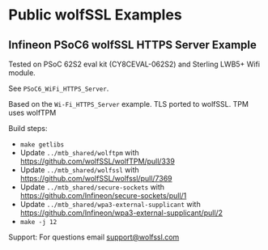 # Public wolfSSL Examples

## Infineon PSoC6 wolfSSL HTTPS Server Example

Tested on PSoC 62S2 eval kit (CY8CEVAL-062S2) and Sterling LWB5+ Wifi module.

See `PSoC6_WiFi_HTTPS_Server`.

Based on the `Wi-Fi_HTTPS_Server` example. TLS ported to wolfSSL. TPM uses wolfTPM

Build steps:
* `make getlibs`
* Update `../mtb_shared/wolftpm` with https://github.com/wolfSSL/wolfTPM/pull/339
* Update `../mtb_shared/wolfssl` with https://github.com/wolfSSL/wolfssl/pull/7369
* Update `../mtb_shared/secure-sockets` with https://github.com/Infineon/secure-sockets/pull/1
* Update `../mtb_shared/wpa3-external-supplicant` with https://github.com/Infineon/wpa3-external-supplicant/pull/2
* `make -j 12`

Support: For questions email support@wolfssl.com
